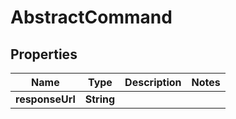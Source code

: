 

# AbstractCommand


## Properties

| Name | Type | Description | Notes |
|------------ | ------------- | ------------- | -------------|
|**responseUrl** | **String** |  |  |



